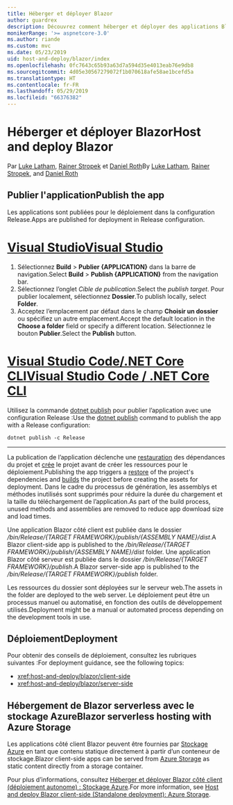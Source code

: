 ```yaml
---
title: Héberger et déployer Blazor
author: guardrex
description: Découvrez comment héberger et déployer des applications Blazor.
monikerRange: '>= aspnetcore-3.0'
ms.author: riande
ms.custom: mvc
ms.date: 05/23/2019
uid: host-and-deploy/blazor/index
ms.openlocfilehash: 0fc7643c65b93a63d7a594d35e4013eab76e9db8
ms.sourcegitcommit: 4d05e30567279072f1b070618afe58ae1bcefd5a
ms.translationtype: HT
ms.contentlocale: fr-FR
ms.lasthandoff: 05/29/2019
ms.locfileid: "66376382"
---
```

# <a name="host-and-deploy-blazor"></a><span data-ttu-id="c9dda-103">Héberger et déployer Blazor</span><span class="sxs-lookup"><span data-stu-id="c9dda-103">Host and deploy Blazor</span></span>

<span data-ttu-id="c9dda-104">Par [Luke Latham](https://github.com/guardrex), [Rainer Stropek](https://www.timecockpit.com) et [Daniel Roth](https://github.com/danroth27)</span><span class="sxs-lookup"><span data-stu-id="c9dda-104">By [Luke Latham](https://github.com/guardrex), [Rainer Stropek](https://www.timecockpit.com), and [Daniel Roth](https://github.com/danroth27)</span></span>

## <a name="publish-the-app"></a><span data-ttu-id="c9dda-105">Publier l'application</span><span class="sxs-lookup"><span data-stu-id="c9dda-105">Publish the app</span></span>

<span data-ttu-id="c9dda-106">Les applications sont publiées pour le déploiement dans la configuration Release.</span><span class="sxs-lookup"><span data-stu-id="c9dda-106">Apps are published for deployment in Release configuration.</span></span>

# <a name="visual-studiotabvisual-studio"></a>[<span data-ttu-id="c9dda-107">Visual Studio</span><span class="sxs-lookup"><span data-stu-id="c9dda-107">Visual Studio</span></span>](#tab/visual-studio)

1. <span data-ttu-id="c9dda-108">Sélectionnez **Build** > **Publier {APPLICATION}** dans la barre de navigation.</span><span class="sxs-lookup"><span data-stu-id="c9dda-108">Select **Build** > **Publish {APPLICATION}** from the navigation bar.</span></span>
1. <span data-ttu-id="c9dda-109">Sélectionnez l’onglet *Cible de publication*.</span><span class="sxs-lookup"><span data-stu-id="c9dda-109">Select the *publish target*.</span></span> <span data-ttu-id="c9dda-110">Pour publier localement, sélectionnez **Dossier**.</span><span class="sxs-lookup"><span data-stu-id="c9dda-110">To publish locally, select **Folder**.</span></span>
1. <span data-ttu-id="c9dda-111">Acceptez l’emplacement par défaut dans le champ **Choisir un dossier** ou spécifiez un autre emplacement.</span><span class="sxs-lookup"><span data-stu-id="c9dda-111">Accept the default location in the **Choose a folder** field or specify a different location.</span></span> <span data-ttu-id="c9dda-112">Sélectionnez le bouton **Publier**.</span><span class="sxs-lookup"><span data-stu-id="c9dda-112">Select the **Publish** button.</span></span>

# <a name="visual-studio-code--net-core-clitabvisual-studio-codenetcore-cli"></a>[<span data-ttu-id="c9dda-113">Visual Studio Code/.NET Core CLI</span><span class="sxs-lookup"><span data-stu-id="c9dda-113">Visual Studio Code / .NET Core CLI</span></span>](#tab/visual-studio-code+netcore-cli)

<span data-ttu-id="c9dda-114">Utilisez la commande [dotnet publish](/dotnet/core/tools/dotnet-publish) pour publier l’application avec une configuration Release :</span><span class="sxs-lookup"><span data-stu-id="c9dda-114">Use the [dotnet publish](/dotnet/core/tools/dotnet-publish) command to publish the app with a Release configuration:</span></span>

```console
dotnet publish -c Release
```

---

<span data-ttu-id="c9dda-115">La publication de l’application déclenche une [restauration](/dotnet/core/tools/dotnet-restore) des dépendances du projet et [crée](/dotnet/core/tools/dotnet-build) le projet avant de créer les ressources pour le déploiement.</span><span class="sxs-lookup"><span data-stu-id="c9dda-115">Publishing the app triggers a [restore](/dotnet/core/tools/dotnet-restore) of the project's dependencies and [builds](/dotnet/core/tools/dotnet-build) the project before creating the assets for deployment.</span></span> <span data-ttu-id="c9dda-116">Dans le cadre du processus de génération, les assemblys et méthodes inutilisés sont supprimés pour réduire la durée du chargement et la taille du téléchargement de l’application.</span><span class="sxs-lookup"><span data-stu-id="c9dda-116">As part of the build process, unused methods and assemblies are removed to reduce app download size and load times.</span></span>

<span data-ttu-id="c9dda-117">Une application Blazor côté client est publiée dans le dossier */bin/Release/{TARGET FRAMEWORK}/publish/{ASSEMBLY NAME}/dist*.</span><span class="sxs-lookup"><span data-stu-id="c9dda-117">A Blazor client-side app is published to the */bin/Release/{TARGET FRAMEWORK}/publish/{ASSEMBLY NAME}/dist* folder.</span></span> <span data-ttu-id="c9dda-118">Une application Blazor côté serveur est publiée dans le dossier */bin/Release/{TARGET FRAMEWORK}/publish*.</span><span class="sxs-lookup"><span data-stu-id="c9dda-118">A Blazor server-side app is published to the */bin/Release/{TARGET FRAMEWORK}/publish* folder.</span></span>

<span data-ttu-id="c9dda-119">Les ressources du dossier sont déployées sur le serveur web.</span><span class="sxs-lookup"><span data-stu-id="c9dda-119">The assets in the folder are deployed to the web server.</span></span> <span data-ttu-id="c9dda-120">Le déploiement peut être un processus manuel ou automatisé, en fonction des outils de développement utilisés.</span><span class="sxs-lookup"><span data-stu-id="c9dda-120">Deployment might be a manual or automated process depending on the development tools in use.</span></span>

## <a name="deployment"></a><span data-ttu-id="c9dda-121">Déploiement</span><span class="sxs-lookup"><span data-stu-id="c9dda-121">Deployment</span></span>

<span data-ttu-id="c9dda-122">Pour obtenir des conseils de déploiement, consultez les rubriques suivantes :</span><span class="sxs-lookup"><span data-stu-id="c9dda-122">For deployment guidance, see the following topics:</span></span>

* <xref:host-and-deploy/blazor/client-side>
* <xref:host-and-deploy/blazor/server-side>

## <a name="blazor-serverless-hosting-with-azure-storage"></a><span data-ttu-id="c9dda-123">Hébergement de Blazor serverless avec le stockage Azure</span><span class="sxs-lookup"><span data-stu-id="c9dda-123">Blazor serverless hosting with Azure Storage</span></span>

<span data-ttu-id="c9dda-124">Les applications côté client Blazor peuvent être fournies par [Stockage Azure](https://azure.microsoft.com/services/storage/) en tant que contenu statique directement à partir d’un conteneur de stockage.</span><span class="sxs-lookup"><span data-stu-id="c9dda-124">Blazor client-side apps can be served from [Azure Storage](https://azure.microsoft.com/services/storage/) as static content directly from a storage container.</span></span>

<span data-ttu-id="c9dda-125">Pour plus d’informations, consultez [Héberger et déployer Blazor côté client (déploiement autonome) : Stockage Azure](xref:host-and-deploy/blazor/client-side#azure-storage).</span><span class="sxs-lookup"><span data-stu-id="c9dda-125">For more information, see [Host and deploy Blazor client-side (Standalone deployment): Azure Storage](xref:host-and-deploy/blazor/client-side#azure-storage).</span></span>
